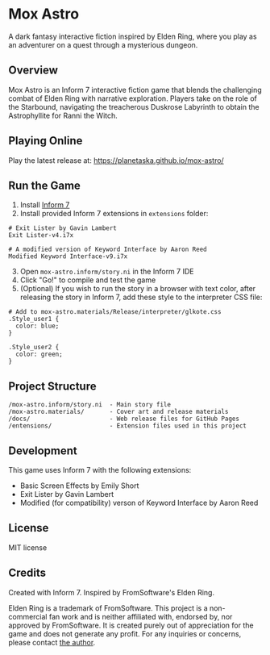 # Mox Astro

A dark fantasy interactive fiction inspired by Elden Ring, where you play as an adventurer on a quest through a mysterious dungeon.

## Overview

Mox Astro is an Inform 7 interactive fiction game that blends the challenging combat of Elden Ring with narrative exploration. Players take on the role of the Starbound, navigating the treacherous Duskrose Labyrinth to obtain the Astrophyllite for Ranni the Witch.

## Playing Online

Play the latest release at: https://planetaska.github.io/mox-astro/

## Run the Game

1. Install [Inform 7](http://inform7.com/)
2. Install provided Inform 7 extensions in `extensions` folder:
```
# Exit Lister by Gavin Lambert
Exit Lister-v4.i7x

# A modified version of Keyword Interface by Aaron Reed
Modified Keyword Interface-v9.i7x
```
3. Open `mox-astro.inform/story.ni` in the Inform 7 IDE
4. Click "Go!" to compile and test the game
5. (Optional) If you wish to run the story in a browser with text color, after releasing the story in Inform 7, add these style to the interpreter CSS file:
```
# Add to mox-astro.materials/Release/interpreter/glkote.css
.Style_user1 {
  color: blue;
}

.Style_user2 {
  color: green;
}
```

## Project Structure

```
/mox-astro.inform/story.ni  - Main story file
/mox-astro.materials/       - Cover art and release materials
/docs/                      - Web release files for GitHub Pages
/entensions/                - Extension files used in this project
```

## Development

This game uses Inform 7 with the following extensions:
- Basic Screen Effects by Emily Short
- Exit Lister by Gavin Lambert
- Modified (for compatibility) verson of Keyword Interface by Aaron Reed

## License

MIT license

## Credits

Created with Inform 7. Inspired by FromSoftware's Elden Ring.

Elden Ring is a trademark of FromSoftware. This project is a non-commercial fan work and is neither affiliated with, endorsed by, nor approved by FromSoftware. It is created purely out of appreciation for the game and does not generate any profit. For any inquiries or concerns, please contact [the author](mailto:planetaska@gmail.com).

